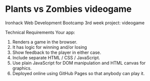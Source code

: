 # Plants vs Zombies videogame
Ironhack Web Development Bootcamp 3rd week project: videogame

Technical Requirements
Your app:

1. Renders a game in the browser.
2. It has  logic for winning and/or losing
3. Show feedback to the player in either case.
4. Include separate HTML / CSS / JavaScript.
5. Use plain JavaScript for DOM manipulation and HTML canvas for graphics.
6. Deployed online using GitHub Pages so that anybody can play it.


